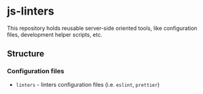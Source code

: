 # js-linters

This repository holds reusable server-side oriented tools, like configuration files, development helper scripts, etc.

## Structure

### Configuration files

* `linters` - linters configuration files (i.e. `eslint`, `prettier`)
